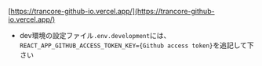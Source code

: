 [https://trancore-github-io.vercel.app/](https://trancore-github-io.vercel.app/)

- dev環境の設定ファイル`.env.development`には、`REACT_APP_GITHUB_ACCESS_TOKEN_KEY={Github access token}`を追記して下さい
